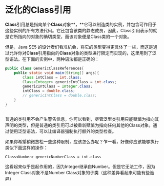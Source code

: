 # 泛化的Class引用

**Class**引用总是指向某个**Class**对象**，**它可以制造类的实例，并包含可作用于这些实例的所有方法代码。它还包含该类的静态成员，因此，Class引用表示的就是它所指向的对象的确切类型，而该对象便是Class类的一个对象。

但是，Java SE5 的设计者们看准机会，将它的类型变得更具体了一些，而这是通过允许你对**Class**引用指向的**Class**对象的类型进行限定而实现的，这里用到了泛型语法。在下面的实例中，两种语法都是正确的：

```java
public class GenericClassReferences{
    public static void main(String[] args){
        Class intClass = int.class;
        Class<Integer> genericIntClass = int.class;
        genericIntClass = Integer.class;
        intClass = double.class;
        // genericIntClass = double.class;
    }
}
    
```

普通的类引用不会产生警告信息，你可以看到，尽管泛型类引用只能赋值为指向其声明的类型，但是普通的类引用可以被重新赋值为指向任何其他的Class对象。通过使用泛型语法，可以让编译器强制执行额外的类型检查。

如果你希望稍微放松一些这种限制，应该怎么办呢？乍一看，好像你应该能够执行类似下面这样的操作：

```
Class<Number> genericNumberClass = int.class
```

这看起来似乎是起作用的，因为Integer继承自Number。但是它无法工作，因为Integer Class对象不是Number Class对象的子类（这种差异看起来可能有些诡异）

